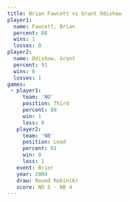 ```yaml
---
title: Brian Fawcett vs Grant Odishaw
player1:              
  name: Fawcett, Brian
  percent: 88         
  wins: 1             
  losses: 0           
player2:              
  name: Odishaw, Grant
  percent: 91         
  wins: 0             
  losses: 1           
games:
 - player1:         
     team: 'NO'     
     position: Third
     percent: 88    
     win: 1         
     loss: 0        
   player2:        
     team: 'NB'    
     position: Lead
     percent: 91   
     win: 0        
     loss: 1       
   event: Brier        
   year: 2004          
   draw: Round Robin(6)
   score: NO 5 - NB 4  
---
```

